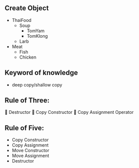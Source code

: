 ## Create Object
- ThaiFood
  - Soup
    - TomYam
    - TomKlong
  - Larb
- Meat
  - Fish
  - Chicken
  
## Keyword of knowledge
- deep copy/shallow copy

## Rule of Three:
🔹 Destructor
🔹 Copy Constructor
🔹 Copy Assignment Operator

## Rule of Five:
- Copy Constructor
- Copy Assignment
- Move Constructor
- Move Assignment
- Destructor